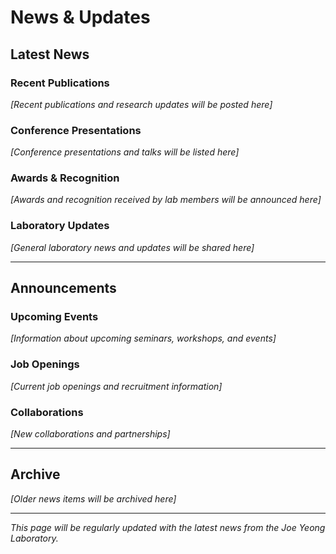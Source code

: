 # News & Updates

## Latest News

### Recent Publications

*[Recent publications and research updates will be posted here]*

### Conference Presentations

*[Conference presentations and talks will be listed here]*

### Awards & Recognition

*[Awards and recognition received by lab members will be announced here]*

### Laboratory Updates

*[General laboratory news and updates will be shared here]*

---

## Announcements

### Upcoming Events

*[Information about upcoming seminars, workshops, and events]*

### Job Openings

*[Current job openings and recruitment information]*

### Collaborations

*[New collaborations and partnerships]*

---

## Archive

*[Older news items will be archived here]*

---

*This page will be regularly updated with the latest news from the Joe Yeong Laboratory.*
